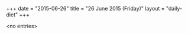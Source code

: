 +++
date = "2015-06-26"
title = "26 June 2015 (Friday)"
layout = "daily-diet"
+++


\<no entries\>

